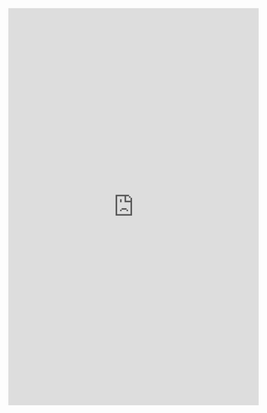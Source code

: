 <iframe class="repl" width="100%" height="800px" frameborder="0" src="https://repl.it/@azablan/inPigLatin?lite=true"></iframe>
